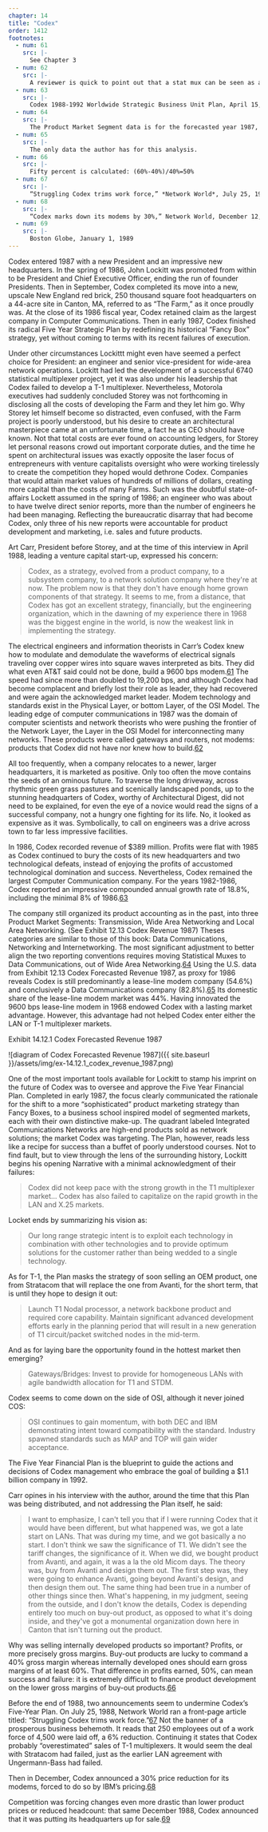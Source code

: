 ```yaml
---
chapter: 14
title: "Codex"
order: 1412
footnotes:
  - num: 61
    src: |-
      See Chapter 3
  - num: 62
    src: |-
      A reviewer is quick to point out that a stat mux can be seen as a router with a much smaller packet size.
  - num: 63
    src: |-
      Codex 1988-1992 Worldwide Strategic Business Unit Plan, April 15, 1987 and The Five-Year Financial Forecast. The private data of Codex is excerpted from these two documents that were given to the author in 1987 in conjunction with investment banking services he was rendering for the company. Since it has been over twenty-five years, and Codex no longer exists as an entity, the author has not requested a formal release for use of these documents from Motorola. He has, however, made use of the data as if it were 1987-1988. 
  - num: 64
    src: |-
      The Product Market Segment data is for the forecasted year 1987, not actuals for 1986 or earlier. Hence there can be some inconsistencies between the actual data of 1986 and/or forecasted data of 1987. 
  - num: 65
    src: |-
      The only data the author has for this analysis.
  - num: 66
    src: |-
      Fifty percent is calculated: (60%-40%)/40%=50%
  - num: 67
    src: |-
      “Struggling Codex trims work force,” *Network World*, July 25, 1988. Pp. 1 and 4
  - num: 68
    src: |-
      “Codex marks down its modems by 30%,” Network World, December 12, 1988, ppgs/ 8 and 10
  - num: 69
    src: |-
      Boston Globe, January 1, 1989
---
```


Codex entered 1987 with a new President and an impressive new headquarters. In the spring of 1986, John Lockitt was promoted from within to be President and Chief Executive Officer, ending the run of founder Presidents. Then in September, Codex completed its move into a new, upscale New England red brick, 250 thousand square foot headquarters on a 44-acre site in Canton, MA, referred to as “The Farm,” as it once proudly was. At the close of its 1986 fiscal year, Codex retained claim as the largest company in Computer Communications. Then in early 1987, Codex finished its radical Five Year Strategic Plan by redefining its historical “Fancy Box” strategy, yet without coming to terms with its recent failures of execution.

Under other circumstances Lockittt might even have seemed a perfect choice for President: an engineer and senior vice-president for wide-area network operations. Lockitt had led the development of a successful 6740 statistical multiplexer project, yet it was also under his leadership that Codex failed to develop a T-1 multiplexer. Nevertheless, Motorola executives had suddenly concluded Storey was not forthcoming in disclosing all the costs of developing the Farm and they let him go. Why Storey let himself become so distracted, even confused, with the Farm project is poorly understood, but his desire to create an architectural masterpiece came at an unfortunate time, a fact he as CEO should have known. Not that total costs are ever found on accounting ledgers, for Storey let personal reasons crowd out important corporate duties, and the time he spent on architectural issues was exactly opposite the laser focus of entrepreneurs with venture capitalists oversight who were working tirelessly to create the competition they hoped would dethrone Codex. Companies that would attain market values of hundreds of millions of dollars, creating more capital than the costs of many Farms. Such was the doubtful state-of-affairs Lockett assumed in the spring of 1986; an engineer who was about to have twelve direct senior reports, more than the number of engineers he had been managing. Reflecting the bureaucratic disarray that had become Codex, only three of his new reports were accountable for product development and marketing, i.e. sales and future products.

Art Carr, President before Storey, and at the time of this interview in April 1988, leading a venture capital start-up, expressed his concern:

>Codex, as a strategy, evolved from a product company, to a subsystem company, to a network solution company where they're at now. The problem now is that they don't have enough home grown components of that strategy. It seems to me, from a distance, that Codex has got an excellent strategy, financially, but the engineering organization, which in the dawning of my experience there in 1968 was the biggest engine in the world, is now the weakest link in implementing the strategy.

The electrical engineers and information theorists in Carr’s Codex knew how to modulate and demodulate the waveforms of electrical signals traveling over copper wires into square waves interpreted as bits. They did what even AT&T said could not be done, build a 9600 bps modem.<a name="fnloc61" href="#fn61">61</a> The speed had since more than doubled to 19,200 bps, and although Codex had become complacent and briefly lost their role as leader, they had recovered and were again the acknowledged market leader. Modem technology and standards exist in the Physical Layer, or bottom Layer, of the OSI Model. The leading edge of computer communications in 1987 was the domain of computer scientists and network theorists who were pushing the frontier of the Network Layer, the Layer in the OSI Model for interconnecting many networks. These products were called gateways and routers, not modems: products that Codex did not have nor knew how to build.<a name="fnloc62" href="#fn62">62</a>

All too frequently, when a company relocates to a newer, larger headquarters, it is marketed as positive. Only too often the move contains the seeds of an ominous future. To traverse the long driveway, across rhythmic green grass pastures and scenically landscaped ponds, up to the stunning headquarters of Codex, worthy of Architectural Digest, did not need to be explained, for even the eye of a novice would read the signs of a successful company, not a hungry one fighting for its life. No, it looked as expensive as it was. Symbolically, to call on engineers was a drive across town to far less impressive facilities.

In 1986, Codex recorded revenue of $389 million. Profits were flat with 1985 as Codex continued to bury the costs of its new headquarters and two technological defeats, instead of enjoying the profits of accustomed technological domination and success. Nevertheless, Codex remained the largest Computer Communication company. For the years 1982-1986, Codex reported an impressive compounded annual growth rate of 18.8%, including the minimal 8% of 1986.<a name="fnloc63" href="#fn63">63</a>

The company still organized its product accounting as in the past, into three Product Market Segments: Transmission, Wide Area Networking and Local Area Networking. (See Exhibit 12.13 Codex Revenue 1987) Theses categories are similar to those of this book: Data Communications, Networking and Internetworking. The most significant adjustment to better align the two reporting conventions requires moving Statistical Muxes to Data Communications, out of Wide Area Networking.<a name="fnloc64" href="#fn64">64</a>  Using the U.S. data from Exhibit 12.13 Codex Forecasted Revenue 1987, as proxy for 1986 reveals Codex is still predominantly a lease-line modem company (54.6%) and conclusively a Data Communications company (82.8%).<a name="fnloc65" href="#fn65">65</a>  Its domestic share of the lease-line modem market was 44%. Having innovated the 9600 bps lease-line modem in 1968 endowed Codex with a lasting market advantage. However, this advantage had not helped Codex enter either the LAN or T-1 multiplexer markets.

Exhibit 14.12.1 Codex Forecasted Revenue 1987

![diagram of Codex Forecasted Revenue 1987]({{ site.baseurl }}/assets/img/ex-14.12.1_codex_revenue_1987.png)

One of the most important tools available for Lockitt to stamp his imprint on the future of Codex was to oversee and approve the Five Year Financial Plan. Completed in early 1987, the focus clearly communicated the rationale for the shift to a more “sophisticated” product marketing strategy than Fancy Boxes, to a business school inspired model of segmented markets, each with their own distinctive make-up. The quadrant labeled Integrated Communications Networks are high-end products sold as network solutions; the market Codex was targeting. The Plan, however, reads less like a recipe for success than a buffet of poorly understood courses. Not to find fault, but to view through the lens of the surrounding history, Lockitt begins his opening Narrative with a minimal acknowledgment of their failures:

>Codex did not keep pace with the strong growth in the T1 multiplexer market... Codex has also failed to capitalize on the rapid growth in the LAN and X.25 markets.

Locket ends by summarizing his vision as:

>Our long range strategic intent is to exploit each technology in combination with other technologies and to provide optimum solutions for the customer rather than being wedded to a single technology.

As for T-1, the Plan masks the strategy of soon selling an OEM product, one from Stratacom that will replace the one from Avanti, for the short term, that is until they hope to design it out:

>Launch T1 Nodal processor, a network backbone product and required core capability. Maintain significant advanced development efforts early in the planning period that will result in a new generation of T1 circuit/packet switched nodes in the mid-term.

And as for laying bare the opportunity found in the hottest market then emerging?

>Gateways/Bridges: Invest to provide for homogeneous LANs with agile bandwidth allocation for T1 and STDM.

Codex seems to come down on the side of OSI, although it never joined COS:

>OSI continues to gain momentum, with both DEC and IBM demonstrating intent toward compatibility with the standard. Industry spawned standards such as MAP and TOP will gain wider acceptance.

The Five Year Financial Plan is the blueprint to guide the actions and decisions of Codex management who embrace the goal of building a $1.1 billion company in 1992.

Carr opines in his interview with the author, around the time that this Plan was being distributed, and not addressing the Plan itself, he said:

>I want to emphasize, I can't tell you that if I were running Codex that it would have been different, but what happened was, we got a late start on LANs. That was during my time, and we got basically a no start. I don't think we saw the significance of T1. We didn't see the tariff changes, the significance of it. When we did, we bought product from Avanti, and again, it was a la the old Micom days. The theory was, buy from Avanti and design them out. The first step was, they were going to enhance Avanti, going beyond Avanti's design, and then design them out. The same thing had been true in a number of other things since then. What's happening, in my judgment, seeing from the outside, and I don't know the details, Codex is depending entirely too much on buy-out product, as opposed to what it's doing inside, and they've got a monumental organization down here in Canton that isn't turning out the product.

Why was selling internally developed products so important? Profits, or more precisely gross margins. Buy-out products are lucky to command a 40% gross margin whereas internally developed ones should earn gross margins of at least 60%. That difference in profits earned, 50%, can mean success and failure: it is extremely difficult to finance product development on the lower gross margins of buy-out products.<a name="fnloc66" href="#fn66">66</a>

Before the end of 1988, two announcements seem to undermine Codex’s Five-Year Plan. On July 25, 1988, Network World ran a front-page article titled: “Struggling Codex trims work force.”<a name="fnloc67" href="#fn67">67</a>  Not the banner of a prosperous business behemoth. It reads that 250 employees out of a work force of 4,500 were laid off, a 6% reduction. Continuing it states that Codex probably “overestimated” sales of T-1 multiplexers. It would seem the deal with Stratacom had failed, just as the earlier LAN agreement with Ungermann-Bass had failed.

Then in December, Codex announced a 30% price reduction for its modems, forced to do so by IBM’s pricing.<a name="fnloc68" href="#fn68">68</a>

Competition was forcing changes even more drastic than lower product prices or reduced headcount: that same December 1988, Codex announced that it was putting its headquarters up for sale.<a name="fnloc69" href="#fn69">69</a>
